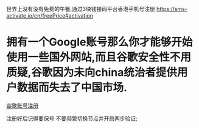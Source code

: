 世界上没有没有免费的午餐,通过3块钱接码平台香港手机号注册
https://sms-activate.io/cn/freePrice#activation



# 拥有一个Google账号那么你才能够开始使用一些国外网站,而且谷歌安全性不用质疑,谷歌因为未向china统治者提供用户数据而失去了中国市场.
[谷歌账号注册](https://discord.com/channels/1218507417533419531/1236290172145111120)

注册好后记得要保号 不要频繁切换节点并开启两步验证;